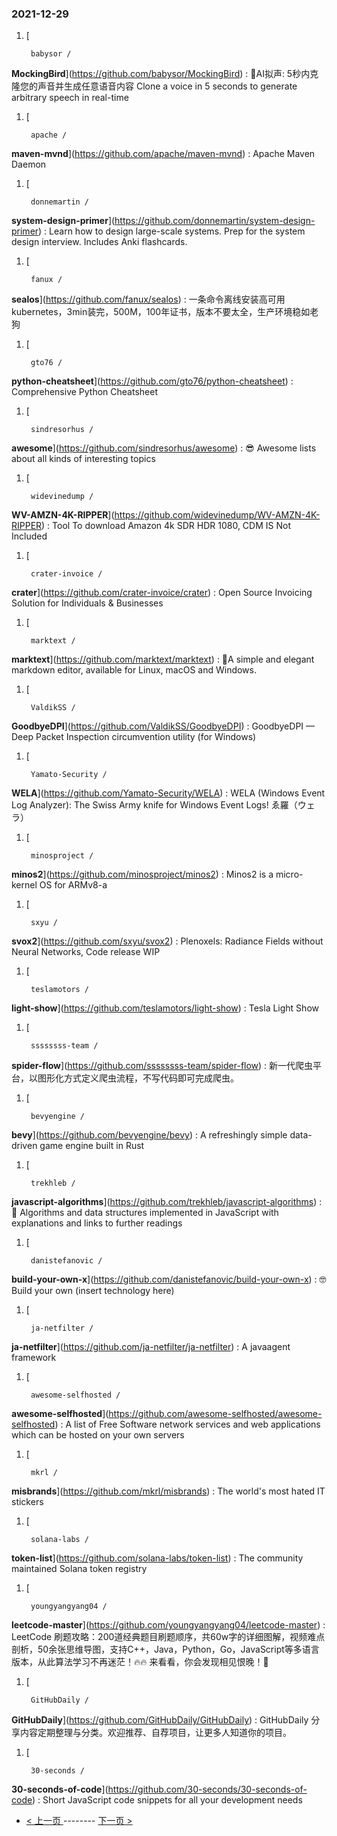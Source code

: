 ### 2021-12-29 
1. [
    

        babysor /
**MockingBird**](https://github.com/babysor/MockingBird) : 🚀AI拟声: 5秒内克隆您的声音并生成任意语音内容 Clone a voice in 5 seconds to generate arbitrary speech in real-time
1. [
    

        apache /
**maven-mvnd**](https://github.com/apache/maven-mvnd) : Apache Maven Daemon
1. [
    

        donnemartin /
**system-design-primer**](https://github.com/donnemartin/system-design-primer) : Learn how to design large-scale systems. Prep for the system design interview. Includes Anki flashcards.
1. [
    

        fanux /
**sealos**](https://github.com/fanux/sealos) : 一条命令离线安装高可用kubernetes，3min装完，500M，100年证书，版本不要太全，生产环境稳如老狗
1. [
    

        gto76 /
**python-cheatsheet**](https://github.com/gto76/python-cheatsheet) : Comprehensive Python Cheatsheet
1. [
    

        sindresorhus /
**awesome**](https://github.com/sindresorhus/awesome) : 😎 Awesome lists about all kinds of interesting topics
1. [
    

        widevinedump /
**WV-AMZN-4K-RIPPER**](https://github.com/widevinedump/WV-AMZN-4K-RIPPER) : Tool To download Amazon 4k SDR HDR 1080, CDM IS Not Included
1. [
    

        crater-invoice /
**crater**](https://github.com/crater-invoice/crater) : Open Source Invoicing Solution for Individuals & Businesses
1. [
    

        marktext /
**marktext**](https://github.com/marktext/marktext) : 📝A simple and elegant markdown editor, available for Linux, macOS and Windows.
1. [
    

        ValdikSS /
**GoodbyeDPI**](https://github.com/ValdikSS/GoodbyeDPI) : GoodbyeDPI — Deep Packet Inspection circumvention utility (for Windows)
1. [
    

        Yamato-Security /
**WELA**](https://github.com/Yamato-Security/WELA) : WELA (Windows Event Log Analyzer): The Swiss Army knife for Windows Event Logs! ゑ羅（ウェラ）
1. [
    

        minosproject /
**minos2**](https://github.com/minosproject/minos2) : Minos2 is a micro-kernel OS for ARMv8-a
1. [
    

        sxyu /
**svox2**](https://github.com/sxyu/svox2) : Plenoxels: Radiance Fields without Neural Networks, Code release WIP
1. [
    

        teslamotors /
**light-show**](https://github.com/teslamotors/light-show) : Tesla Light Show
1. [
    

        ssssssss-team /
**spider-flow**](https://github.com/ssssssss-team/spider-flow) : 新一代爬虫平台，以图形化方式定义爬虫流程，不写代码即可完成爬虫。
1. [
    

        bevyengine /
**bevy**](https://github.com/bevyengine/bevy) : A refreshingly simple data-driven game engine built in Rust
1. [
    

        trekhleb /
**javascript-algorithms**](https://github.com/trekhleb/javascript-algorithms) : 📝 Algorithms and data structures implemented in JavaScript with explanations and links to further readings
1. [
    

        danistefanovic /
**build-your-own-x**](https://github.com/danistefanovic/build-your-own-x) : 🤓 Build your own (insert technology here)
1. [
    

        ja-netfilter /
**ja-netfilter**](https://github.com/ja-netfilter/ja-netfilter) : A javaagent framework
1. [
    

        awesome-selfhosted /
**awesome-selfhosted**](https://github.com/awesome-selfhosted/awesome-selfhosted) : A list of Free Software network services and web applications which can be hosted on your own servers
1. [
    

        mkrl /
**misbrands**](https://github.com/mkrl/misbrands) : The world's most hated IT stickers
1. [
    

        solana-labs /
**token-list**](https://github.com/solana-labs/token-list) : The community maintained Solana token registry
1. [
    

        youngyangyang04 /
**leetcode-master**](https://github.com/youngyangyang04/leetcode-master) : LeetCode 刷题攻略：200道经典题目刷题顺序，共60w字的详细图解，视频难点剖析，50余张思维导图，支持C++，Java，Python，Go，JavaScript等多语言版本，从此算法学习不再迷茫！🔥🔥 来看看，你会发现相见恨晚！🚀
1. [
    

        GitHubDaily /
**GitHubDaily**](https://github.com/GitHubDaily/GitHubDaily) : GitHubDaily 分享内容定期整理与分类。欢迎推荐、自荐项目，让更多人知道你的项目。
1. [
    

        30-seconds /
**30-seconds-of-code**](https://github.com/30-seconds/30-seconds-of-code) : Short JavaScript code snippets for all your development needs 

- [ < 上一页 ](https://github.com/able8/github-trending-daily-record/blob/master/2021-12-28.md) -------- [ 下一页 > ](https://github.com/able8/github-trending-daily-record/blob/master/2021-12-30.md)